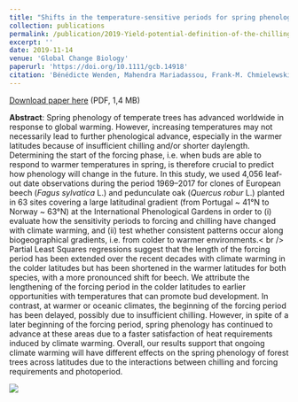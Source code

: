 ```yaml
---
title: "Shifts in the temperature‐sensitive periods for spring phenology in European beech and pedunculate oak clones across latitudes and over recent decades"
collection: publications
permalink: /publication/2019-Yield-potential-definition-of-the-chilling-requirement-reveals-likely-underestimation-of-the-risk-of-climate-change-on-winter-chill-accumulation
excerpt: ''
date: 2019-11-14
venue: 'Global Change Biology'
paperurl: 'https://doi.org/10.1111/gcb.14918'
citation: 'Bénédicte Wenden, Mahendra Mariadassou, Frank‐M. Chmielewski, Yann Vitasse (2019), "Shifts in the temperature‐sensitive periods for spring phenology in European beech and pedunculate oak clones across latitudes and over recent decades", <i>Global Change Biology</i>, In Press'
---
```

<i class="ai ai-open-access"></i> [Download paper here](https://www.biorxiv.org/content/early/2018/11/12/285361.full.pdf) (PDF, 1,4 MB)

**Abstract**: Spring phenology of temperate trees has advanced worldwide in response to global warming. However, increasing temperatures may not necessarily lead to further phenological advance, especially in the warmer latitudes because of insufficient chilling and/or shorter daylength. Determining the start of the forcing phase, i.e. when buds are able to respond to warmer temperatures in spring, is therefore crucial to predict how phenology will change in the future. In this study, we used 4,056 leaf‐out date observations during the period 1969–2017 for clones of European beech (<i>Fagus sylvatica</i> L.) and pedunculate oak (<i>Quercus robur</i> L.) planted in 63 sites covering a large latitudinal gradient (from Portugal ~ 41°N to Norway ~ 63°N) at the International Phenological Gardens in order to (i) evaluate how the sensitivity periods to forcing and chilling have changed with climate warming, and (ii) test whether consistent patterns occur along biogeographical gradients, i.e. from colder to warmer environments.< br /><br />Partial Least Squares regressions suggest that the length of the forcing period has been extended over the recent decades with climate warming in the colder latitudes but has been shortened in the warmer latitudes for both species, with a more pronounced shift for beech. We attribute the lengthening of the forcing period in the colder latitudes to earlier opportunities with temperatures that can promote bud development. In contrast, at warmer or oceanic climates, the beginning of the forcing period has been delayed, possibly due to insufficient chilling. However, in spite of a later beginning of the forcing period, spring phenology has continued to advance at these areas due to a faster satisfaction of heat requirements induced by climate warming. Overall, our results support that ongoing climate warming will have different effects on the spring phenology of forest trees across latitudes due to the interactions between chilling and forcing requirements and photoperiod.

<img src='characterization-study-sites-International-Phenology-Gardens.jpg' />

<script type="text/javascript" src="https://d1bxh8uas1mnw7.cloudfront.net/assets/embed.js"></script><div class="altmetric-embed" data-badge-type="donut" data-altmetric-id="70307979" />
